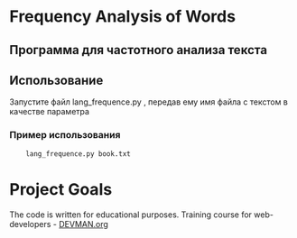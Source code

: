 # Frequency Analysis of Words

## Программа для частотного анализа текста

## Использование

Запустите файл lang_frequence.py , передав ему имя файла с текстом в качестве параметра

### Пример использования
```
    lang_frequence.py book.txt
```

# Project Goals

The code is written for educational purposes. Training course for web-developers - [DEVMAN.org](https://devman.org)
